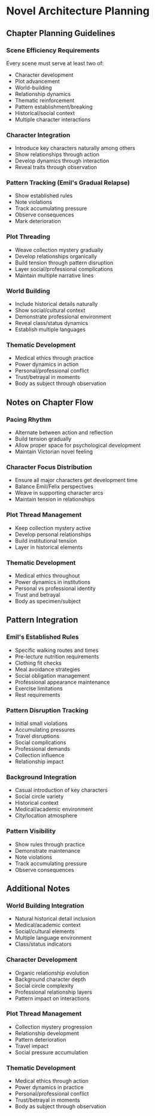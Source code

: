 # Novel Architecture Planning


## Chapter Planning Guidelines

### Scene Efficiency Requirements
Every scene must serve at least two of:
- Character development
- Plot advancement
- World-building
- Relationship dynamics
- Thematic reinforcement
- Pattern establishment/breaking
- Historical/social context
- Multiple character interactions


### Character Integration
- Introduce key characters naturally among others
- Show relationships through action
- Develop dynamics through interaction
- Reveal traits through observation

### Pattern Tracking (Emil's Gradual Relapse)
- Show established rules
- Note violations
- Track accumulating pressure
- Observe consequences
- Mark deterioration

### Plot Threading
- Weave collection mystery gradually
- Develop relationships organically
- Build tension through pattern disruption
- Layer social/professional complications
- Maintain multiple narrative lines

### World Building
- Include historical details naturally
- Show social/cultural context
- Demonstrate professional environment
- Reveal class/status dynamics
- Establish multiple languages

### Thematic Development
- Medical ethics through practice
- Power dynamics in action
- Personal/professional conflict
- Trust/betrayal in moments
- Body as subject through observation

## Notes on Chapter Flow

### Pacing Rhythm
- Alternate between action and reflection
- Build tension gradually
- Allow proper space for psychological development
- Maintain Victorian novel feeling

### Character Focus Distribution
- Ensure all major characters get development time
- Balance Emil/Felix perspectives
- Weave in supporting character arcs
- Maintain tension in relationships

### Plot Thread Management
- Keep collection mystery active
- Develop personal relationships
- Build institutional tension
- Layer in historical elements

### Thematic Development
- Medical ethics throughout
- Power dynamics in institutions
- Personal vs professional identity
- Trust and betrayal
- Body as specimen/subject 

## Pattern Integration

### Emil's Established Rules
- Specific walking routes and times
- Pre-lecture nutrition requirements
- Clothing fit checks
- Meal avoidance strategies
- Social obligation management
- Professional appearance maintenance
- Exercise limitations
- Rest requirements

### Pattern Disruption Tracking
- Initial small violations
- Accumulating pressures
- Travel disruptions
- Social complications
- Professional demands
- Collection influence
- Relationship impact



### Background Integration
- Casual introduction of key characters
- Social circle variety
- Historical context
- Medical/academic environment
- City/location atmosphere

### Pattern Visibility
- Show rules through practice
- Demonstrate maintenance
- Note violations
- Track accumulating pressure
- Observe consequences

## Additional Notes

### World Building Integration
- Natural historical detail inclusion
- Medical/academic context
- Social/cultural elements
- Multiple language environment
- Class/status indicators

### Character Development
- Organic relationship evolution
- Background character depth
- Social circle complexity
- Professional relationship layers
- Pattern impact on interactions

### Plot Thread Management
- Collection mystery progression
- Relationship development
- Pattern deterioration
- Travel impact
- Social pressure accumulation

### Thematic Development
- Medical ethics through action
- Power dynamics in practice
- Personal/professional conflict
- Trust/betrayal in moments
- Body as subject through observation 